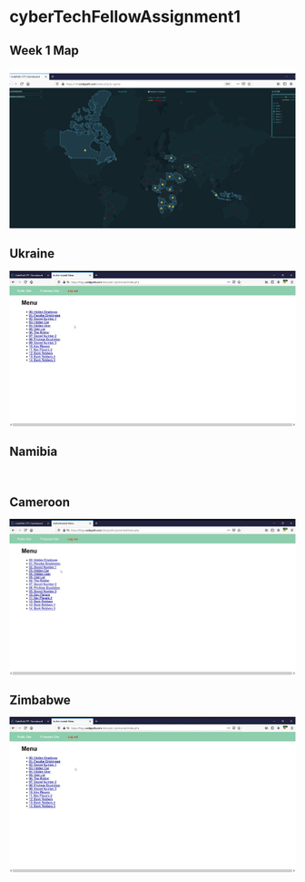 # cyberTechFellowAssignment1

## Week 1 Map
<img src='CTFWEEK1.png' title='week1' width='' alt='' />

## Ukraine 
<img src='Ukraine-HiddenEmployee.gif' title='Ukraine' width='' alt='' />


## Namibia
<img src='Secret#1-Namibia.gif' title='Namibia' width='' alt='' />

## Cameroon
<img src='Cameroon-HiddenCar.gif' title='Cameroon' width='' alt='' />

## Zimbabwe
<img src='Zimbabwe-PeculiarEmployee.gif' title='Zimbabwe' width='' alt='' />

